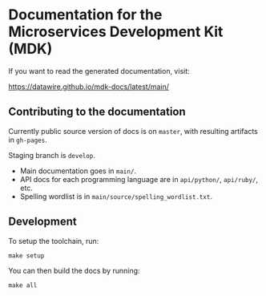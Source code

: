 # Documentation for the Microservices Development Kit (MDK)

If you want to read the generated documentation, visit:

https://datawire.github.io/mdk-docs/latest/main/

## Contributing to the documentation

Currently public source version of docs is on `master`, with resulting artifacts in `gh-pages`.

Staging branch is `develop`.

* Main documentation goes in `main/`.
* API docs for each programming language are in `api/python/`, `api/ruby/`, etc.
* Spelling wordlist is in `main/source/spelling_wordlist.txt`.

## Development

To setup the toolchain, run:

    make setup

You can then build the docs by running:

    make all
